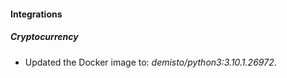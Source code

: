 #### Integrations
##### Cryptocurrency
- Updated the Docker image to: *demisto/python3:3.10.1.26972*.
